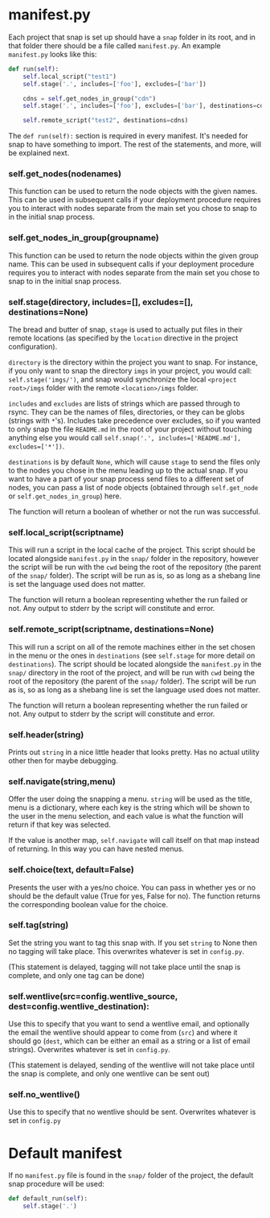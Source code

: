 # manifest.py

Each project that snap is set up should have a `snap` folder in its root, and in that folder there
should be a file called `manifest.py`. An example `manifest.py` looks like this:

```python
def run(self):
    self.local_script("test1")
    self.stage('.', includes=['foo'], excludes=['bar'])

    cdns = self.get_nodes_in_group("cdn")
    self.stage('.', includes=['foo'], excludes=['bar'], destinations=cdn)

    self.remote_script("test2", destinations=cdns)
```

The `def run(self):` section is required in every manifest. It's needed for snap to have something to
import. The rest of the statements, and more, will be explained next.

### self.get_nodes(nodenames)

This function can be used to return the node objects with the given names. This can be used in
subsequent calls if your deployment procedure requires you to interact with nodes separate from the
main set you chose to snap to in the initial snap process.

### self.get_nodes_in_group(groupname)

This function can be used to return the node objects within the given group name. This can be used in
subsequent calls if your deployment procedure requires you to interact with nodes separate from the
main set you chose to snap to in the initial snap process.

### self.stage(directory, includes=[], excludes=[], destinations=None)

The bread and butter of snap, `stage` is used to actually put files in their remote locations (as
specified by the `location` directive in the project configuration).

`directory` is the directory within the project you want to snap. For instance, if you only want to
snap the directory `imgs` in your project, you would call: `self.stage('imgs/')`, and snap would
synchronize the local `<project root>/imgs` folder with the remote `<location>/imgs` folder.

`includes` and `excludes` are lists of strings which are passed through to rsync. They can be the
names of files, directories, or they can be globs (strings with `*`'s). Includes take precedence over
excludes, so if you wanted to only snap the file `README.md` in the root of your project without
touching anything else you would call `self.snap('.', includes=['README.md'], excludes=['*'])`.

`destinations` is by default `None`, which will cause `stage` to send the files only to the nodes you
chose in the menu leading up to the actual snap. If you want to have a part of your snap process
send files to a different set of nodes, you can pass a list of node objects (obtained through
`self.get_node` or `self.get_nodes_in_group`) here.

The function will return a boolean of whether or not the run was successful.

### self.local_script(scriptname)

This will run a script in the local cache of the project. This script should be located alongside
`manifest.py` in the `snap/` folder in the repository, however the script will be run with the `cwd`
being the root of the repository (the parent of the `snap/` folder). The script will be run as is,
so as long as a shebang line is set the language used does not matter.

The function will return a boolean representing whether the run failed or not. Any output to stderr
by the script will constitute and error.

### self.remote_script(scriptname, destinations=None)

This will run a script on all of the remote machines either in the set chosen in the menu or the ones
in `destinations` (see `self.stage` for more detail on `destinations`). The script should be located
alongside the `manifest.py` in the `snap/` directory in the root of the project, and will be run with
`cwd` being the root of the repository (the parent of the `snap/` folder). The script will be run as
is, so as long as a shebang line is set the language used does not matter.

The function will return a boolean representing whether the run failed or not. Any output to stderr
by the script will constitute and error.

### self.header(string)

Prints out `string` in a nice little header that looks pretty. Has no actual utility other then for
maybe debugging.

### self.navigate(string,menu)

Offer the user doing the snapping a menu. `string` will be used as the title, menu is a dictionary,
where each key is the string which will be shown to the user in the menu selection, and each value is
what the function will return if that key was selected.

If the value is another map, `self.navigate` will call itself on that map instead of returning. In this
way you can have nested menus.

### self.choice(text, default=False)

Presents the user with a yes/no choice. You can pass in whether yes or no should be the default value
(True for yes, False for no). The function returns the corresponding boolean value for the choice.

### self.tag(string)

Set the string you want to tag this snap with. If you set `string` to None then no tagging will take
place. This overwrites whatever is set in `config.py`.

(This statement is delayed, tagging will not take place until the snap is complete, and only one tag
can be done)

### self.wentlive(src=config.wentlive_source, dest=config.wentlive_destination):

Use this to specify that you want to send a wentlive email, and optionally the email the wentlive
should appear to come from (`src`) and where it should go (`dest`, which can be either an email as a
string or a list of email strings). Overwrites whatever is set in `config.py`.

(This statement is delayed, sending of the wentlive will not take place until the snap is complete,
and only one wentlive can be sent out)

### self.no_wentlive()

Use this to specify that no wentlive should be sent. Overwrites whatever is set in `config.py`

# Default manifest

If no `manifest.py` file is found in the `snap/` folder of the project, the default snap procedure
will be used:

```python
def default_run(self):
    self.stage('.')
```



